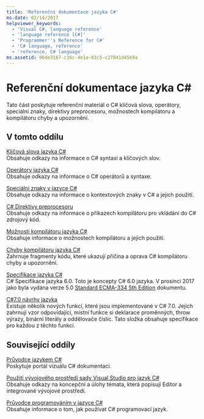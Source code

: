 ```yaml
---
title: 'Referenční dokumentace jazyka C#'
ms.date: 02/14/2017
helpviewer_keywords:
  - 'Visual C#, language reference'
  - 'language reference [C#]'
  - 'Programmer''s Reference for C#'
  - 'C# language, reference'
  - 'reference, C# language'
ms.assetid: 06de3167-c16c-4e1a-b3c5-c27841d4569a
---
```

# <a name="c-reference"></a>Referenční dokumentace jazyka C#
Tato část poskytuje referenční materiál o C# klíčová slova, operátory, speciální znaky, direktivy preprocesoru, možnostech kompilátoru a kompilátoru chyby a upozornění.  
  
## <a name="in-this-section"></a>V tomto oddílu  
 [Klíčová slova jazyka C#](../../csharp/language-reference/keywords/index.md)  
 Obsahuje odkazy na informace o C# syntaxi a klíčových slov.  
  
 [Operátory jazyka C#](../../csharp/language-reference/operators/index.md)  
 Obsahuje odkazy na informace o C# operátorů a syntaxe.  

 [Speciální znaky v jazyce C#](../../csharp/language-reference/tokens/index.md)  
 Obsahuje odkazy na informace o kontextových znaky v C# a jejich použití.  

 [C# Direktivy preprocesoru](../../csharp/language-reference/preprocessor-directives/index.md)  
 Obsahuje odkazy na informace o příkazech kompilátoru pro vkládání do C# zdrojový kód.  
  
 [Možnosti kompilátoru jazyka C#](../../csharp/language-reference/compiler-options/index.md)  
 Obsahuje informace o možnostech kompilátoru a jejich použití.  
  
 [Chyby kompilátoru jazyka C#](../../csharp/language-reference/compiler-messages/index.md)  
 Zahrnuje fragmenty kódu, které ukazují příčina a oprava C# kompilátoru chyby a upozornění.  
  
 [Specifikace jazyka C#](../../../_csharplang/spec/introduction.md)  
 C# Specifikace jazyka 6.0. Toto je koncepty C# 6.0 jazyka. V prosinci 2017 jako byla vydána verze 5.0 [Standard ECMA-334 5th Edition](https://www.ecma-international.org/publications/files/ECMA-ST/ECMA-334.pdf) dokumentu.
  
 [C#7.0 návrhy jazyka](../../../_csharplang/proposals/csharp-7.0/pattern-matching.md)  
 Existuje několik nových funkcí, které jsou implementované v C# 7.0. Jejich zahrnují vzor odpovídající, místní funkce si deklarace proměnných, throw výrazy, binární literály a oddělovače číslic. Tato složka obsahuje specifikace pro každou z těchto funkcí.
  
## <a name="related-sections"></a>Související oddíly  

 [Průvodce jazykem C#](../../csharp/index.md)  
 Poskytuje portál vizuálu C# dokumentaci.  
  
 [Použití vývojového prostředí sady Visual Studio pro jazyk C#](/visualstudio/csharp-ide/using-the-visual-studio-development-environment-for-csharp)  
 Obsahuje odkazy na koncepční a úlohy témata, která popisují Editor a integrované vývojové prostředí.  
  
 [Průvodce programováním v jazyce C#](../../csharp/programming-guide/index.md)  
 Obsahuje informace o tom, jak používat C# programovací jazyk.
